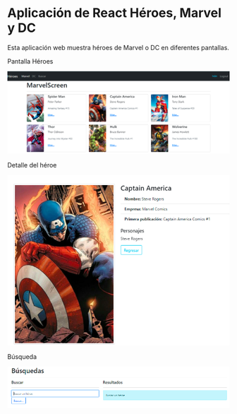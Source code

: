 # Aplicación de React Héroes, Marvel y DC

Esta aplicación web muestra héroes de Marvel o DC en diferentes pantallas.

Pantalla Héroes

![Pantalla Marvel](./src/img/marvelScreen.png)

Detalle del héroe

![Pantalla Marvel](./src/img/detailHero.png)

Búsqueda

![Pantalla Marvel](./src/img/search.png)
